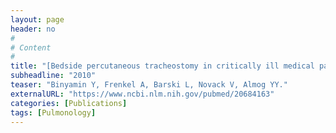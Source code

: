 ```yaml
---
layout: page
header: no
#
# Content
#
title: "[Bedside percutaneous tracheostomy in critically ill medical patients: clinical characteristics, outcome and complications]."
subheadline: "2010"
teaser: "Binyamin Y, Frenkel A, Barski L, Novack V, Almog YY."
externalURL: "https://www.ncbi.nlm.nih.gov/pubmed/20684163"
categories: [Publications]
tags: [Pulmonology]
---
```

